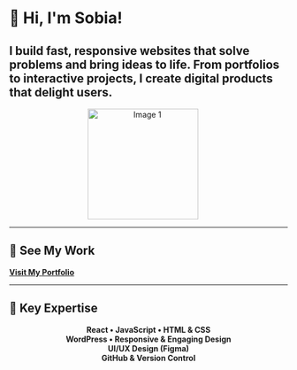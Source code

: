 <div align="left">

# 👋 Hi, I'm Sobia!

<h2>I build fast, responsive websites that solve problems and bring ideas to life. From portfolios to interactive projects, I create digital products that delight users.</h2>


<p align="center">
  <img src="https://github.com/Sobia-s/My-Portfolio-Website/issues/1#issuecomment-3245859691" alt="Image 1" width="200" style="margin-right: 20px;">
<!--   <img src="URL_OF_IMAGE_2" alt="Image 2" width="200"> -->
</p>

---

## 🔗 See My Work  
[**Visit My Portfolio**](https://sobia-portfolio.netlify.app)

---

## 🌟 Key Expertise
<p align="center">
  <strong>React • JavaScript • HTML & CSS</strong><br>
  <strong>WordPress • Responsive & Engaging Design</strong><br>
  <strong>UI/UX Design (Figma)</strong><br>
  <strong>GitHub & Version Control</strong>
</p>

</div>





